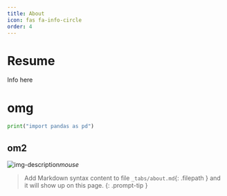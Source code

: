 ```yaml
---
title: About
icon: fas fa-info-circle
order: 4
---
```



# Resume
Info here

# omg

```python
print("import pandas as pd")
```

## om2
![img-description](https://pbs.twimg.com/media/FZMOFZjVEAEy_B_?format=jpg&name=large)_mouse_



> Add Markdown syntax content to file `_tabs/about.md`{: .filepath } and it will show up on this page.
{: .prompt-tip }
